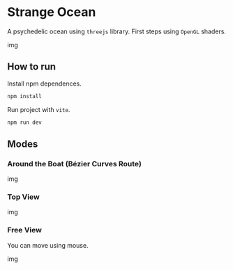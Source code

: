 # Strange Ocean

A psychedelic ocean using `threejs` library. First steps using `OpenGL` shaders.

img

## How to run

Install npm dependences.

```bash
npm install
```

Run project with `vite`.

```bash
npm run dev
```

## Modes

### Around the Boat (Bézier Curves Route)

img

### Top View

img

### Free View

You can move using mouse.

img
